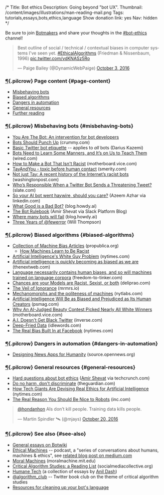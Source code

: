 /*
Title: Bot ethics
Description: Going beyond "bot UX".
Thumbnail: /content/images/illustrations/man-reading-mail.png
Tags: tutorials,essays,bots,ethics,language
Show donation link: yes
Nav: hidden
*/


<div class="note">
  <p>
  Be sure to join <a href="https://botmakers.org">Botmakers</a> and share your thoughts in the <a href="https://botmakers.slack.com/messages/ethics/details/">#bot-ethics</a> channel!
  </p>
</div>

<blockquote class="twitter-tweet" data-lang="en"><p lang="en" dir="ltr">Best outline of social / technical / contextual biases in computer systems I&#39;ve seen yet. <a href="https://twitter.com/hashtag/EthicalAlgorithms?src=hash">#EthicalAlgorithms</a> (Friedman &amp; Nissenbaum, 1996) <a href="https://t.co/vdKNASz5Ro">pic.twitter.com/vdKNASz5Ro</a></p>&mdash; Paige Bailey (@DynamicWebPaige) <a href="https://twitter.com/DynamicWebPaige/status/782763615065559040">October 3, 2016</a></blockquote>

### [¶](#page-content){.pilcrow} Page content {#page-content}

- [Misbehaving bots](#misbehaving-bots)
- [Biased algorithms](#biased-algorithms)
- [Dangers in automation](#dangers-in-automation)
- [General resources](#general-resources)
- [Further reading](#see-also)

### [¶](#misbehaving-bots){.pilcrow} Misbehaving bots {#misbehaving-bots}
- [You Are The Bot: An intervention for bot developers](https://fourtonfish.com/blog/2016-03-18-you-are-the-bot/)
- [Bots Should Punch Up](bots-should-punch-up) (crummy.com)
- [Basic Twitter bot etiquette](/articles/basic-twitter-bot-etiquette-tiny-subversions) -- applies to *all* bots (Darius Kazemi)
- [Bots Need to Learn Some Manners, and It’s on Us to Teach Them](http://www.wired.com/2016/04/bots-emergent-behavior-deception/) (wired.com)
- [How to Make a Bot That Isn't Racist](http://motherboard.vice.com/read/how-to-make-a-not-racist-bot) (motherboard.vice.com)
- [TayAndYou - toxic before human contact](http://smerity.com/articles/2016/tayandyou.html) (smerity.com)
- [Not just Tay: A recent history of the Internet’s racist bots](https://www.washingtonpost.com/news/the-intersect/wp/2016/03/25/not-just-tay-a-recent-history-of-the-internets-racist-bots/) (washingtonpost.com)
- [Who’s Responsible When a Twitter Bot Sends a Threatening Tweet?](http://www.slate.com/blogs/future_tense/2015/02/25/who_is_responsible_for_death_threats_from_a_twitter_bot.html) (slate.com)
- [So your AI bot went haywire, should you care?](https://www.linkedin.com/pulse/so-your-ai-bot-went-haywire-should-you-care-azeem-azhar?trk=v-feed) (Azeem Azhar via linkedin.com)
- [What Good is a Bad Bot?](https://blog.howdy.ai/what-good-is-a-bad-bot-841226281a0e) (blog.howdy.ai)
- [The Bot Rulebook](https://medium.com/slack-developer-blog/the-bot-rulebook-a442d9fb21cb) (Amir Shevat via Slack Platform Blog)
- [Where many bots will fail](https://blog.howdy.ai/where-many-bots-will-fail-68ae163e2473) (blog.howdy.ai)
- [Three Years of @fewerror](http://t.wjt.me.uk/post/151462998480/three-years-of-fewerror) (Will Thompson)

### [¶](#biased-algorithms){.pilcrow} Biased algorithms {#biased-algorithms}
- [Collection of Machine Bias Articles](https://www.propublica.org/series/machine-bias) (propublica.org)
  - [How Machines Learn to Be Racist](https://www.propublica.org/article/breaking-the-black-box-how-machines-learn-to-be-racist?word=Trump)
- [Artificial Intelligence's White Guy Problem](http://www.nytimes.com/2016/06/26/opinion/sunday/artificial-intelligences-white-guy-problem.html?_r=0) (nytimes.com)
- [Artificial intelligence is quickly becoming as biased as we are](http://thenextweb.com/artificial-intelligence/2016/09/30/artificial-intelligence-is-quickly-becoming-as-biased-as-we-are/) (thenextweb.com)
- [Language necessarily contains human biases, and so will machines trained on language corpora](https://freedom-to-tinker.com/blog/randomwalker/language-necessarily-contains-human-biases-and-so-will-machines-trained-on-language-corpora/) (freedom-to-tinker.com)
- [Chances are your Models are Racist, Sexist, or both](http://deliprao.com/archives/129) (deliprao.com)
- [The Veil of Ignorance](http://mrmrs.io/writing/2016/03/23/the-veil-of-ignorance/) (mrmrs.io)
- [Mechanomorphs and the politeness of machines](http://nytlabs.com/blog/2016/03/24/mechanomorphism/) (nytlabs.com)
- [Artificial Intelligence Will Be as Biased and Prejudiced as Its Human Creators](https://psmag.com/artificial-intelligence-will-be-as-biased-and-prejudiced-as-its-human-creators-38fe415f86dd) (psmag.com)
- [Why An AI-Judged Beauty Contest Picked Nearly All White Winners](http://motherboard.vice.com/read/why-an-ai-judged-beauty-contest-picked-nearly-all-white-winners) (motherboard.vice.com)
- [A.I. Doesn't Get Black Twitter](https://www.inverse.com/article/21316-a-i-doesn-t-get-black-twitter-yet) (inverse.com)
- [Deep-Fried Data](http://idlewords.com/talks/deep_fried_data.htm) (idlewords.com)
- [The Real Bias Built In at Facebook](http://www.nytimes.com/2016/05/19/opinion/the-real-bias-built-in-at-facebook.html?_r=0) (nytimes.com)


### [¶](#dangers-in-automation){.pilcrow} Dangers in automation {#dangers-in-automation}

- [Designing News Apps for Humanity](https://source.opennews.org/en-US/articles/designing-news-apps-humanity/) (source.opennews.org)


### [¶](#general-resources){.pilcrow} General resources {#general-resources}

- [Hard questions about bot ethics](https://techcrunch.com/2016/09/16/hard-questions-about-bot-ethics/) ([Amir Shevat](https://twitter.com/ashevat) via techcrunch.com)
- [Do no harm, don't discriminate](https://www.theguardian.com/technology/2016/sep/18/official-guidance-robot-ethics-british-standards-institute) (theguardian.com)
- [How Tech Giants Are Devising Real Ethics for Artificial Intelligence](http://www.nytimes.com/2016/09/02/technology/artificial-intelligence-ethics.html) (nytimes.com)
- [The Real Reason You Should Be Nice to Robots](http://www.inc.com/tess-townsend/jerry-kaplan-artificial-intelligence-new-book.html) (inc.com)


<blockquote class="twitter-tweet" data-conversation="none" data-lang="en"><p lang="en" dir="ltr"><a href="https://twitter.com/hondanhon">@hondanhon</a> AIs don’t kill people. Training data kills people.</p>&mdash; Martin Spindler 🛰 (@mjays) <a href="https://twitter.com/mjays/status/789193239462940672">October 20, 2016</a></blockquote>

<script async src="//platform.twitter.com/widgets.js" charset="utf-8"></script>

### [¶](#see-also){.pilcrow} See also {#see-also}

- [General essays on Botwiki](/articles/#general-essays)
- [Ethical Machines](http://ethicalmachines.com/) -- podcast, a "series of conversations about humans, machines & ethics", see [related blog post on medium.com](https://medium.com/@samim/ethicalmachines-b7c63aaceda5)
- [Moral Machines](http://moralmachine.mit.edu/) (moralmachine.mit.edu)
- [Critical Algorithm Studies: a Reading List](http://socialmediacollective.org/reading-lists/critical-algorithm-studies/) (socialmediacollective.org)
- [Humane Tech](https://medium.com/humane-tech) (a collection of essays by [Anil Dash](https://twitter.com/anildash))
- [@algorithm_club](https://twitter.com/algorithm_club) -- Twitter book club on the theme of critical algorithm studies
- [Resources for cleaning up your bot's language](/resources/libraries-frameworks/#language)

